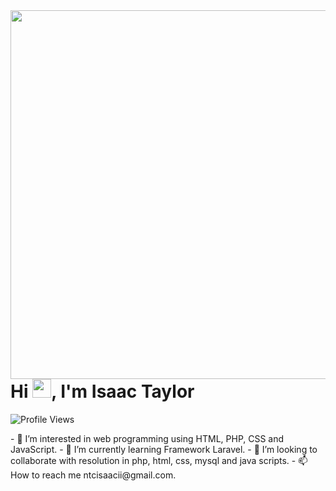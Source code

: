 <img align="right" height="590em" src="https://raw.githubusercontent.com/gist/istaylork/6393e75967ca991e555f46a80ae33efe/raw/52a29c15daea6f9aed8c28335320e3e1ded42d4c/taylorgithubcard.svg"/>
<h1 align="left">Hi <img src="https://raw.githubusercontent.com/kaueMarques/kaueMarques/master/hi.gif" height="30px">, I'm Isaac Taylor</h1>
<p align="left"> <img src="https://komarev.com/ghpvc/?username=istaylork&color=red" alt="Profile Views" /> </p>
- 👀 I’m interested in web programming using HTML, PHP, CSS and JavaScript.
- 🌱 I’m currently learning Framework Laravel.
- 💞️ I’m looking to collaborate with resolution in php, html, css, mysql and java scripts.
- 📫 How to reach me ntcisaacii@gmail.com.

<!---
taylordev7/taylordev7 is a ✨ special ✨ repository because its `README.md` (this file) appears on your GitHub profile.
You can click the Preview link to take a look at your changes.
--->
